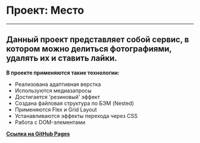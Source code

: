 # __Проект: Место__
---
## Данный проект представляет собой сервис, в котором можно делиться фотографиями, удалять их и ставить лайки.

__В проекте применяются такие технологии:__ 
* Реализована адаптивная верстка
* Используются медиазапросы
* Достигается 'резиновый' эффект
* Создана файловая структура по БЭМ (Nested)
* Применяются Flex и Grid Layout
* Устанавливаются эффекты перехода через CSS
* Работа с DOM-элементами

[__Ссылка на GitHub Pages__](https://kateviwe.github.io/mesto/)
